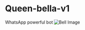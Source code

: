 # Queen-bella-v1
WhatsApp powerful bot
![Bell Image]([toolkit/set/bell.jpg](https://files.catbox.moe/exqtmp.jpg))
